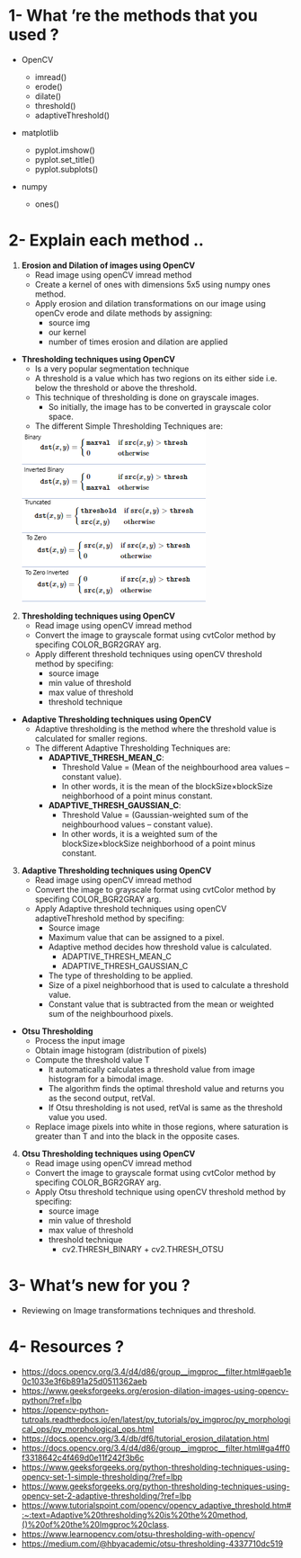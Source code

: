 # 1- What ’re the methods that you used ?

   - OpenCV
        - imread()
        - erode()
        - dilate()
        - threshold()
        - adaptiveThreshold()
   
   - matplotlib
        - pyplot.imshow()   
        - pyplot.set_title()
        - pyplot.subplots()        
 
   - numpy
        - ones()

# 2- Explain each method ..

   1. **Erosion and Dilation of images using OpenCV**
        - Read image using openCV imread method  
        - Create a kernel of ones with dimensions 5x5 using numpy ones method.
        - Apply erosion and dilation transformations on our image using openCv erode and dilate methods by assigning:
          - source img
          - our kernel
          - number of times erosion and dilation are applied 
          
   - **Thresholding techniques using OpenCV**
        - Is a very popular segmentation technique
        - A threshold is a value which has two regions on its either side i.e. below the threshold or above the threshold.
        - This technique of thresholding is done on grayscale images.
          - So initially, the image has to be converted in grayscale color space.  
        - The different Simple Thresholding Techniques are:
        <img src="Images/Threeshold.png">        

   2. **Thresholding techniques using OpenCV**
        - Read image using openCV imread method
        - Convert the image to grayscale format using cvtColor method by specifing COLOR_BGR2GRAY arg.
        - Apply different threshold techniques using openCV threshold method by specifing:
          - source image
          - min value of threshold
          - max value of threshold
          - threshold technique
   
   - **Adaptive Thresholding techniques using OpenCV**
        - Adaptive thresholding is the method where the threshold value is calculated for smaller regions.
        - The different Adaptive Thresholding Techniques are: 
          - **ADAPTIVE_THRESH_MEAN_C**:
             - Threshold Value = (Mean of the neighbourhood area values – constant value).
             - In other words, it is the mean of the blockSize×blockSize neighborhood of a point minus constant.
          - **ADAPTIVE_THRESH_GAUSSIAN_C**:
              - Threshold Value = (Gaussian-weighted sum of the neighbourhood values – constant value).
              - In other words, it is a weighted sum of the blockSize×blockSize neighborhood of a point minus constant.
              
   3. **Adaptive Thresholding techniques using OpenCV**
        - Read image using openCV imread method
        - Convert the image to grayscale format using cvtColor method by specifing COLOR_BGR2GRAY arg.
        - Apply Adaptive threshold techniques using openCV adaptiveThreshold method by specifing:
          - Source image
          - Maximum value that can be assigned to a pixel.
          - Adaptive method decides how threshold value is calculated.
            - ADAPTIVE_THRESH_MEAN_C
            - ADAPTIVE_THRESH_GAUSSIAN_C
          - The type of thresholding to be applied.
          - Size of a pixel neighborhood that is used to calculate a threshold value.
          - Constant value that is subtracted from the mean or weighted sum of the neighbourhood pixels.   
   
   - **Otsu Thresholding** 
        - Process the input image
        - Obtain image histogram (distribution of pixels)
        - Compute the threshold value T
          - It automatically calculates a threshold value from image histogram for a bimodal image.
          - The algorithm finds the optimal threshold value and returns you as the second output, retVal. 
          - If Otsu thresholding is not used, retVal is same as the threshold value you used.
        - Replace image pixels into white in those regions, where saturation is greater than T and into the black in the opposite cases. 
   
   4. **Otsu Thresholding techniques using OpenCV**
        - Read image using openCV imread method
        - Convert the image to grayscale format using cvtColor method by specifing COLOR_BGR2GRAY arg.
        - Apply Otsu threshold technique using openCV threshold method by specifing:
          - source image
          - min value of threshold
          - max value of threshold
          - threshold technique 
            - cv2.THRESH_BINARY + cv2.THRESH_OTSU  
                   
# 3- What’s new for you ?

   - Reviewing on Image transformations techniques and threshold.
    
# 4- Resources ? 

   - https://docs.opencv.org/3.4/d4/d86/group__imgproc__filter.html#gaeb1e0c1033e3f6b891a25d0511362aeb
   - https://www.geeksforgeeks.org/erosion-dilation-images-using-opencv-python/?ref=lbp
   - https://opencv-python-tutroals.readthedocs.io/en/latest/py_tutorials/py_imgproc/py_morphological_ops/py_morphological_ops.html
   - https://docs.opencv.org/3.4/db/df6/tutorial_erosion_dilatation.html
   - https://docs.opencv.org/3.4/d4/d86/group__imgproc__filter.html#ga4ff0f3318642c4f469d0e11f242f3b6c
   - https://www.geeksforgeeks.org/python-thresholding-techniques-using-opencv-set-1-simple-thresholding/?ref=lbp
   - https://www.geeksforgeeks.org/python-thresholding-techniques-using-opencv-set-2-adaptive-thresholding/?ref=lbp
   - https://www.tutorialspoint.com/opencv/opencv_adaptive_threshold.htm#:~:text=Adaptive%20thresholding%20is%20the%20method,()%20of%20the%20Imgproc%20class.
   - https://www.learnopencv.com/otsu-thresholding-with-opencv/
   - https://medium.com/@hbyacademic/otsu-thresholding-4337710dc519
